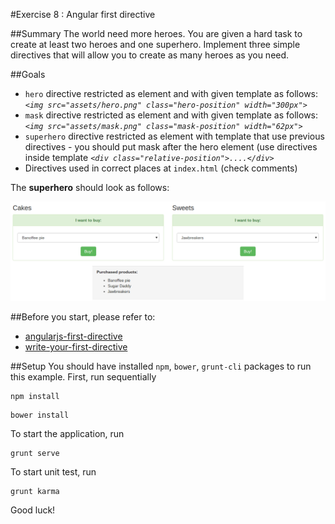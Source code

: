#Exercise 8 : Angular first directive

##Summary
The world need more heroes. You are given a hard task to create at least two heroes and one superhero. Implement three simple directives that will
allow you to create as many heroes as you need.

##Goals

* `hero` directive restricted as element and with given template as follows: *```<img src="assets/hero.png" class="hero-position" width="300px">```*
* `mask` directive restricted as element and with given template as follows: *```<img src="assets/mask.png" class="mask-position" width="62px">```*
* `superhero` directive restricted as element with template that use previous directives  - you should put mask after the hero element (use directives inside template *```<div class="relative-position">....</div>```* 
* Directives used in correct places at `index.html` (check comments)

The **superhero** should look as follows:

![alt text](app/assets/example.png "Superhero")

##Before you start, please refer to:
* [angularjs-first-directive](https://egghead.io/lessons/angularjs-first-directive)
* [write-your-first-directive](https://egghead.io/lessons/write-your-first-directive)

##Setup
You should have installed `npm`, `bower`, `grunt-cli`  packages to run this example. First, run sequentially

```
npm install
```

```
bower install
```

To start the application, run

```
grunt serve
```

To start unit test, run

```
grunt karma
```

Good luck!
